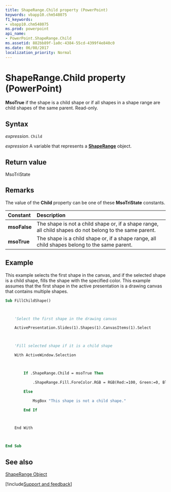 ```yaml
---
title: ShapeRange.Child property (PowerPoint)
keywords: vbapp10.chm548075
f1_keywords:
- vbapp10.chm548075
ms.prod: powerpoint
api_name:
- PowerPoint.ShapeRange.Child
ms.assetid: 882bb89f-1a0c-4384-55cd-4399f4e840c0
ms.date: 06/08/2017
localization_priority: Normal
---
```



# ShapeRange.Child property (PowerPoint)

 **MsoTrue** if the shape is a child shape or if all shapes in a shape range are child shapes of the same parent. Read-only.


## Syntax

_expression_. `Child`

 _expression_ A variable that represents a **[ShapeRange](PowerPoint.ShapeRange.md)** object.


## Return value

MsoTriState


## Remarks

The value of the  **Child** property can be one of these **MsoTriState** constants.



|Constant|Description|
|:-----|:-----|
|**msoFalse**| The shape is not a child shape or, if a shape range, all child shapes do not belong to the same parent.|
|**msoTrue**| The shape is a child shape or, if a shape range, all child shapes belong to the same parent.|

## Example

This example selects the first shape in the canvas, and if the selected shape is a child shape, fills the shape with the specified color. This example assumes that the first shape in the active presentation is a drawing canvas that contains multiple shapes.


```vb
Sub FillChildShape()



    'Select the first shape in the drawing canvas

    ActivePresentation.Slides(1).Shapes(1).CanvasItems(1).Select



    'Fill selected shape if it is a child shape

    With ActiveWindow.Selection



        If .ShapeRange.Child = msoTrue Then

            .ShapeRange.Fill.ForeColor.RGB = RGB(Red:=100, Green:=0, Blue:=200)

        Else

            MsgBox "This shape is not a child shape."

        End If



    End With



End Sub
```


## See also


[ShapeRange Object](PowerPoint.ShapeRange.md)

[!include[Support and feedback](~/includes/feedback-boilerplate.md)]